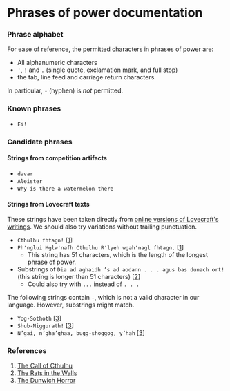 # Phrases of power documentation

### Phrase alphabet

For ease of reference, the permitted characters in phrases of power are:

 * All alphanumeric characters
 * `'`, `!` and `.` (single quote, exclamation mark, and full stop)
 * the tab, line feed and carriage return characters.

In particular, `-` (hyphen) is *not* permitted.

### Known phrases

 * `Ei!`

### Candidate phrases

#### Strings from competition artifacts 

 * `davar`
 * `Aleister`
 * `Why is there a watermelon there`

#### Strings from Lovecraft texts

These strings have been taken directly from [online versions of Lovecraft's writings](http://www.hplovecraft.com/writings/texts/).  We should also try variations without trailing punctuation.

 * `Cthulhu fhtagn!` [<a href="#cc">1</a>]
 * `Ph'nglui Mglw'nafh Cthulhu R'lyeh wgah'nagl fhtagn.` [<a href="#cc">1</a>]
   * This string has 51 characters, which is the length of the longest phrase of power.
 * Substrings of `Dia ad aghaidh ’s ad aodann . . . agus bas dunach ort!` (this string is longer than 51 characters) [<a href="#rw">2</a>]
   * Could also try with `...` instead of `. . .`

The following strings contain `-`, which is not a valid character in our language.  However, substrings might match.

 * `Yog-Sothoth` [<a href="#dh">3</a>]
 * `Shub-Niggurath!` [<a href="#dh">3</a>]
 * `N’gai, n’gha’ghaa, bugg-shoggog, y’hah` [<a href="#dh">3</a>]

### References

 1. <a name="cc"></a> [The Call of Cthulhu](http://www.hplovecraft.com/writings/fiction/cc.aspx)
 2. <a name="rw"></a> [The Rats in the Walls](http://www.hplovecraft.com/writings/texts/fiction/rw.aspx)
 3. <a name="dh"></a> [The Dunwich Horror](http://www.hplovecraft.com/writings/texts/fiction/dh.aspx)
